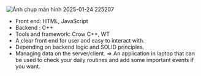 ![Ảnh chụp màn hình 2025-01-24 225207](https://github.com/user-attachments/assets/1543c018-0d7b-4fde-a376-050722d8342d)
- Front end: HTML, JavaScript 
- Backend : C++
- Tools and framework: Crow C++, WT
- A clear front end for user and easy to interact with. 
- Depending on backend logic and SOLID principles. 
- Managing data on the server/client. 
=> An application in laptop that can be used to check your daily routines and add some important events if you want.
